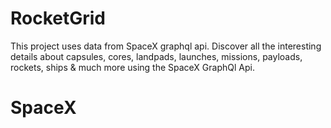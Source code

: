 # RocketGrid
This project uses data from SpaceX graphql api. Discover all the interesting details about capsules, cores, landpads, launches, missions, payloads, rockets, ships &amp; much more using the SpaceX GraphQl Api.
# SpaceX
